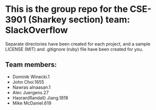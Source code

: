 # This is the group repo for the CSE-3901 (Sharkey section) team: SlackOverflow

Separate directories have been created for each project, and a sample LICENSE (MIT) and .gitignore (ruby) file have been created for you.

## Team members:
* Dominik Winecki.1
* John Choi.1655
* Nawras alnaasan.1
* Alec Juergens.27
* Haoran(Randall) Jiang.1818
* Mike McDaniel.619
